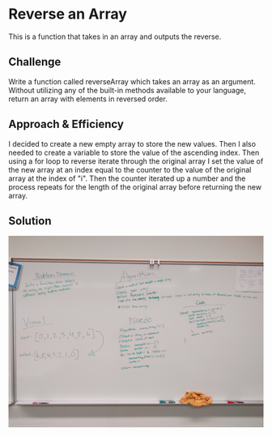 # Reverse an Array

This is a function that takes in an array and outputs the reverse.

## Challenge

Write a function called reverseArray which takes an array as an argument. Without utilizing any of the built-in methods available to your language, return an array with elements in reversed order.

## Approach & Efficiency

I decided to create a new empty array to store the new values.
Then I also needed to create a variable to store the value of the ascending index.
Then using a for loop to reverse iterate through the original array I set the value of the new array at an index equal to the counter to the value of the original array at the index of "i".
Then the counter iterated up a number and the process repeats for the length of the original array before returning the new array.

## Solution

![](../assets/01-arrayReverse.jpg)
